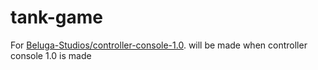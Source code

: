 # tank-game
For [Beluga-Studios/controller-console-1.0](https://github.com/Beluga-Studios/controller-console-1.0).
will be made when controller console 1.0 is made
